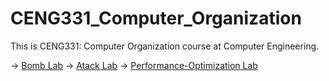 # CENG331_Computer_Organization
This is CENG331: Computer Organization course at Computer Engineering.

-> <a href="bombLab">Bomb Lab</a>
-> <a href="atack">Atack Lab</a>
-> <a href="perflab-handout">Performance-Optimization Lab</a>
